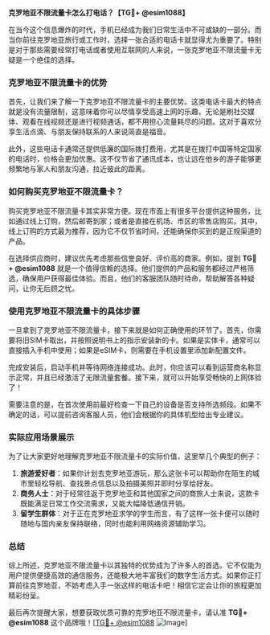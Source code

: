 **克罗地亚不限流量卡怎么打电话？【TG💪+ @esim1088】**

在当今这个信息爆炸的时代，手机已经成为我们日常生活中不可或缺的一部分。而当你前往克罗地亚旅行或工作时，选择一张合适的电话卡就显得尤为重要了。特别是对于那些需要经常打电话或者使用互联网的人来说，一张克罗地亚不限流量卡无疑是一个绝佳的选择。

### 克罗地亚不限流量卡的优势

首先，让我们来了解一下克罗地亚不限流量卡的主要优势。这类电话卡最大的特点就是没有流量限制，这意味着你可以尽情享受高速上网的乐趣，无论是刷社交媒体、观看在线视频还是进行视频通话，都不用担心流量耗尽的问题。这对于喜欢分享生活点滴、与朋友保持联系的人来说简直是福音。

此外，这些电话卡通常还提供低廉的国际拨打费用，尤其是在拨打中国等特定国家的电话时，价格会更加优惠。这不仅节省了通讯成本，也让远在他乡的游子能够更频繁地与家人和朋友沟通，拉近彼此的距离。

### 如何购买克罗地亚不限流量卡？

购买克罗地亚不限流量卡其实非常方便。现在市面上有很多平台提供这种服务，比如通过线上订购，然后邮寄到家；或者是直接在机场、市区的零售店购买。其中，线上订购的方式最为推荐，因为它不仅节省时间，还能确保你买到的是正规渠道的产品。

在选择供应商时，建议优先考虑那些信誉良好、评价高的商家。例如，提到 **TG💪+ @esim1088** 就是一个值得信赖的选择。他们提供的产品和服务都经过严格筛选，确保用户获得最佳体验。而且，他们的客服团队随时待命，帮助解答各种疑问，让你无后顾之忧。

### 使用克罗地亚不限流量卡的具体步骤

一旦拿到了克罗地亚不限流量卡，接下来就是如何正确使用的环节了。首先，你需要将旧SIM卡取出，并按照说明书上的指示安装新的卡。如果是实体卡，通常可以直接插入手机中使用；如果是eSIM卡，则需要在手机设置里添加新配置文件。

完成安装后，启动手机并等待网络连接成功。此时，你应该可以看到运营商名称显示正常，并且已经激活了无限流量套餐。接下来，就可以开始享受畅快的上网体验了！

需要注意的是，在首次使用前最好检查一下自己的设备是否支持所选频段。如果不确定的话，可以提前咨询客服人员，他们会根据你的具体机型给出专业建议。

### 实际应用场景展示

为了让大家更好地理解克罗地亚不限流量卡的实际价值，这里举几个典型的例子：

1. **旅游爱好者**：如果你计划去克罗地亚游玩，那么这张卡可以帮助你在陌生的城市里轻松导航、查找景点信息以及拍摄美照并即时分享给好友。
2. **商务人士**：对于经常往返于克罗地亚和其他国家之间的商旅人士来说，这款卡既能满足日常工作交流需求，又能大幅降低通信开销。
3. **留学生群体**：对于正在克罗地亚求学的学生而言，有了这样一张卡便可以随时随地与国内亲友保持联络，同时也能利用网络资源辅助学习。

### 总结

综上所述，克罗地亚不限流量卡以其独特的优势成为了许多人的首选。它不仅能为用户提供便捷高效的通信服务，还能极大地丰富我们的数字生活方式。如果你正打算前往克罗地亚，不妨考虑入手一张这样的电话卡吧！相信它定会让你的旅程更加精彩纷呈。

最后再次提醒大家，想要获取优质可靠的克罗地亚不限流量卡，请认准 **TG💪+ @esim1088** 这个品牌哦！[[TG💪+ @esim1088](https://t.me/s/esim1088) ![Image](https://i.postimg.cc/4NQfJmqS/Snipaste-2025-05-13-00-14-12.png)]